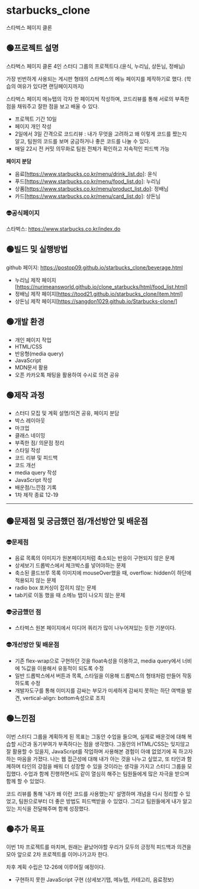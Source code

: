 # starbucks_clone
스타벅스 페이지 클론

## 🟢프로젝트 설명
스타벅스 페이지 클론 4인 스터디 그룹의 프로젝트다.(윤식, 누리님, 상돈님, 정배님)

가장 빈번하게 사용되는 게시판 형태의 스타벅스의 메뉴 페이지를 제작하기로 했다. (학습의 여유가 있다면 랜딩페이지까지)

스타벅스 페이지 메뉴탭의 각자 한 페이지씩 작성하며, 코드리뷰를 통해 서로의 부족한 점을 채워주고 잘한 점을 보고 배울 수 있다.

- 프로젝트 기간 10일
- 페이지 개인 작성
- 2일에서 3일 간격으로 코드리뷰 : 내가 무엇을 고려하고 왜 이렇게 코드를 짰는지 알고, 팀원의 코드를 보며 궁금하거나 좋은 코드를 나눌 수 있다.
- 매일 22시 전 커밋 의무화로 팀원 전체가 확인하고 지속적인 피드백 가능

**페이지 분담**

- 음료[https://www.starbucks.co.kr/menu/drink_list.do]: 윤식
- 푸드[https://www.starbucks.co.kr/menu/food_list.do]: 누리님
- 상품[https://www.starbucks.co.kr/menu/product_list.do]: 정배님
- 카드[https://www.starbucks.co.kr/menu/card_list.do]: 상돈님


### 👽공식페이지
스타벅스: https://www.starbucks.co.kr/index.do

## 🟢빌드 및 실행방법
github 페이지: https://postop09.github.io/starbucks_clone/beverage.html

- 누리님 제작 페이지[https://nurimeansworld.github.io/clone_starbucks/html/food_list.html]
- 정배님 제작 페이지[https://tood21.github.io/starbucks_clone/item.html]
- 상돈님 제작 페이지[https://sangdon1029.github.io/Starbucks-clone/]

## 🟢개발 환경
- 개인 페이지 작업
- HTML/CSS
- 반응형(media query)
- JavaScript
- MDN문서 활용
- 오픈 카카오톡 채팅을 활용하여 수시로 의견 공유

## 🟢제작 과정
- 스터디 모집 및 계획 설명/의견 공유, 페이지 분담
- 박스 레이아웃
- 마크업
- 클래스 네이밍
- 부족한 점/ 의문점 정리
- 스타일 작성
- 코드 리뷰 및 피드백
- 코드 개선
- media query 작성
- JavaScript 작성
- 배운점/느낀점 기록
- 1차 제작 종료 12-19

---

## 🟢문제점 및 궁금했던 점/개선방안 및 배운점
### 👽문제점
- 음료 목록의 이미지가 원본페이지처럼 축소되는 반응이 구현되지 않은 문제
- 상세보기 드롭박스에서 체크박스를 넣어야하는 문제
- 축소된 콜드브루 목록 이미지에 mouseOver했을 때, overflow: hidden이 하단에 적용되지 않는 문제
- radio box 포커싱이 잡히지 않는 문제
- tab키로 이동 했을 때 소메뉴 탭이 나오지 않는 문제

### 👽궁금했던 점
- 스타벅스 원본 페이지에서 미디어 쿼리가 많이 나누어져있는 듯한 기분이다.

### 👽개선방안 및 배운점
- 기존 flex-wrap으로 구현하던 것을 float속성을 이용하고, media query에서 너비에 %값을 이용해서 유동적이 되도록 수정
- 일반 드롭박스에서 버튼과 목록, 스타일을 이용해 드롭박스의 형태처럼 만들어 작동하도록 수정
- 개발자도구를 통해 이미지를 감싸는 부모가 미세하게 감싸지 못하는 하단 여백을 발견, vertical-align: bottom속성으로 조치

## 🟢느낀점
이번 스터디 그룹을 계획하게 된 목표는 그동안 수업을 들으며, 실제로 배운것에 대해 복습할 시간과 동기부여가 부족하다는 점을 생각했다.
그동안의 HTML/CSS는 잊지않고 잘 활용할 수 있을지, JavaScript를 작업하며 사용해본 경험이 아얘 없었기에 꼭 하고자 하는 마음을 가졌다.
나는 웹 접근성에 대해 내가 아는 것을 나누고 싶었고, 또 타인과 함께하며 타인의 강점을 배워 더 성장할 수 있을 것이라는 생각을 가지고 스터디 그룹을 모집했다.
수업과 함께 진행하면서도 같이 열심히 해주는 팀원들에게 많은 자극을 받으며 함께 할 수 있었다.

코드 리뷰를 통해 '내가 왜 이런 코드를 사용했는지' 설명하며 개념을 다시 정리할 수 있었고, 팀원으로부터 더 좋은 방법도 피드백받을 수 있었다.
그리고 팀원들에게 내가 알고있는 지식을 전달해주며 함께 성장했다. 

## 🟢추가 목표
이번 1차 프로젝트를 마치며, 원래는 끝났어야할 우리가 모두의 긍정적 피드백과 의견을 모아 앞으로 2차 프로젝트를 이어나가고자 한다.

차후 계획 수립은 12-26에 이루어질 예정이다.

- 구현하지 못한 JavaScript 구현 (상세보기탭, 메뉴탭, 카테고리, 음료정보)

